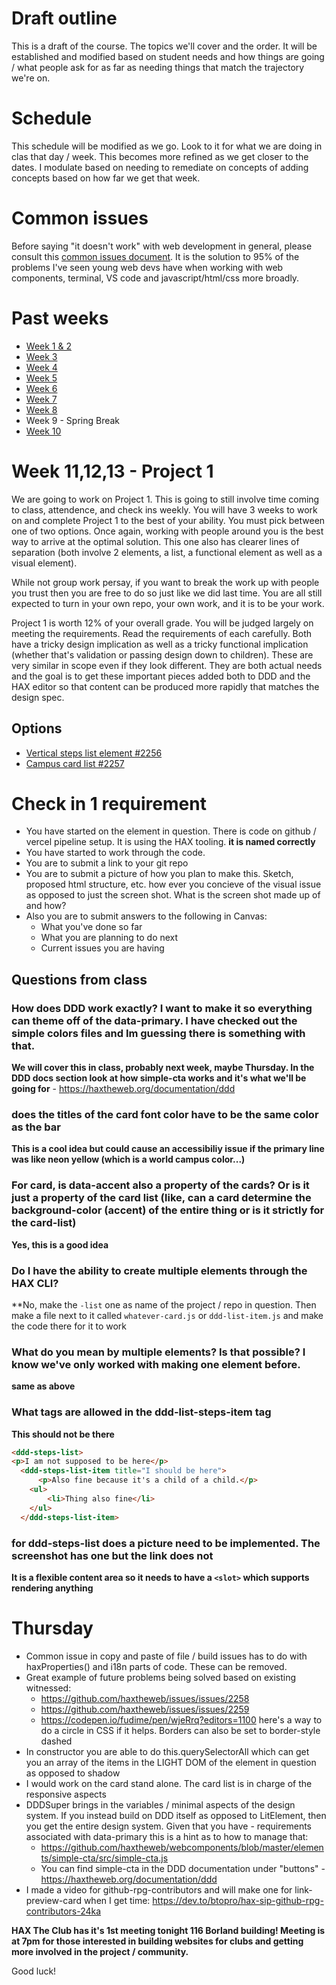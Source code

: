 # Draft outline
This is a draft of the course. The topics we'll cover and the order. It will be established and modified based on student needs and how things are going / what people ask for as far as needing things that match the trajectory we're on.

# Schedule
This schedule will be modified as we go. Look to it for what we are doing in clas that day / week. This becomes more refined as we get closer to the dates. I modulate based on needing to remediate on concepts of adding concepts based on how far we get that week.

# Common issues
Before saying "it doesn't work" with web development in general, please consult this [common issues document](common-issues.md). It is the solution to 95% of the problems I've seen young web devs have when working with web components, terminal, VS code and javascript/html/css more broadly.

# Past weeks
- [Week 1 & 2](sp25/week-1-2.md)
- [Week 3](sp25/week-3.md)
- [Week 4](sp25/week-4.md)
- [Week 5](sp25/week-5.md)
- [Week 6](sp25/week-6.md)
- [Week 7](sp25/week-7.md)
- [Week 8](sp25/week-8.md)
- Week 9 - Spring Break
- [Week 10](sp25/week-10.md)

# Week 11,12,13 - Project 1
We are going to work on Project 1. This is going to still involve time coming to class, attendence, and check ins weekly. You will have 3 weeks to work on and complete Project 1 to the best of your ability. You must pick between one of two options. Once again, working with people around you is the best way to arrive at the optimal solution. This one also has clearer lines of separation (both involve 2 elements, a list, a functional element as well as a visual element).

While not group work persay, if you want to break the work up with people you trust then you are free to do so just like we did last time. You are all still expected to turn in your own repo, your own work, and it is to be your work.

Project 1 is worth 12% of your overall grade. You will be judged largely on meeting the requirements. Read the requirements of each carefully. Both have a tricky design implication as well as a tricky functional implication (whether that's validation or passing design down to children). These are very similar in scope even if they look different. They are both actual needs and the goal is to get these important pieces added both to DDD and the HAX editor so that content can be produced more rapidly that matches the design spec.

## Options
- [Vertical steps list element #2256](https://github.com/haxtheweb/issues/issues/2256)
- [Campus card list #2257](https://github.com/haxtheweb/issues/issues/2257)

# Check in 1 requirement
- You have started on the element in question. There is code on github / vercel pipeline setup. It is using the HAX tooling. **it is named correctly**
- You have started to work through the code.
- You are to submit a link to your git repo
- You are to submit a picture of how you plan to make this. Sketch, proposed html structure, etc. how ever you concieve of the visual issue as opposed to just the screen shot. What is the screen shot made up of and how?
- Also you are to submit answers to the following in Canvas:
  - What you've done so far
  - What you are planning to do next
  - Current issues you are having

## Questions from class

### How does DDD work exactly? I want to make it so everything can theme off of the data-primary. I have checked out the simple colors files and Im guessing there is something with that.
**We will cover this in class, probably next week, maybe Thursday. In the DDD docs section look at how simple-cta works and it's what we'll be going for** - https://haxtheweb.org/documentation/ddd
 
### does the titles of the card font color have to be the same color as the bar 
**This is a cool idea but could cause an accessibiliy issue if the primary line was like neon yellow (which is a world campus color...)**
 
### For card, is data-accent also a property of the cards? Or is it just a property of the card list (like, can a card determine the background-color (accent) of the entire thing or is it strictly for the card-list)  
**Yes, this is a good idea**
 
### Do I have the ability to create multiple elements through the HAX CLI?
**No, make the `-list` one as name of the project / repo in question. Then make a file next to it called `whatever-card.js` or `ddd-list-item.js` and make the code there for it to work

### What do you mean by multiple elements? Is that possible? I know we've only worked with making one element before. 
**same as above**

### What tags are allowed in the ddd-list-steps-item tag
 **This should not be there**
```html
<ddd-steps-list>
<p>I am not supposed to be here</p>
  <ddd-steps-list-item title="I should be here">
      <p>Also fine because it's a child of a child.</p>
    <ul>
        <li>Thing also fine</li>
    </ul>
  </ddd-steps-list-item>
```

### for ddd-steps-list does a picture need to be implemented. The screenshot has one but the link does not
**It is a flexible content area so it needs to have a `<slot>` which supports rendering anything**

# Thursday

- Common issue in copy and paste of file / build issues has to do with haxProperties() and i18n parts of code. These can be removed.
- Great example of future problems being solved based on existing witnessed:
  - https://github.com/haxtheweb/issues/issues/2258
  - https://github.com/haxtheweb/issues/issues/2259
  - https://codepen.io/fudime/pen/wjeRrq?editors=1100 here's a way to do a circle in CSS if it helps. Borders can also be set to border-style dashed
- In constructor you are able to do this.querySelectorAll which can get you an array of the items in the LIGHT DOM of the element in question as opposed to shadow
- I would work on the card stand alone. The card list is in charge of the responsive aspects
- DDDSuper brings in the variables / minimal aspects of the design system. If you instead build on DDD itself as opposed to LitElement, then you get the entire design system. Given that you have - requirements associated with data-primary this is a hint as to how to manage that:
  - https://github.com/haxtheweb/webcomponents/blob/master/elements/simple-cta/src/simple-cta.js
  - You can find simple-cta in the DDD documentation under "buttons" - https://haxtheweb.org/documentation/ddd
- I made a video for github-rpg-contributors and will make one for link-preview-card when I get time: https://dev.to/btopro/hax-sip-github-rpg-contributors-24ka

⁠**HAX The Club has it's 1st meeting tonight 116 Borland building! Meeting is at 7pm for those interested in building websites for clubs and getting more involved in the project / community.**


Good luck!
